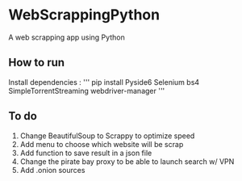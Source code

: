 # WebScrappingPython
A web scrapping app using Python

## How to run 
Install dependencies :
'''
pip install Pyside6 Selenium bs4 SimpleTorrentStreaming webdriver-manager
'''

## To do
1. Change BeautifulSoup to Scrappy to optimize speed
2. Add menu to choose which website will be scrap
3. Add function to save result in a json file
4. Change the pirate bay proxy to be able to launch search w/ VPN
5. Add .onion sources